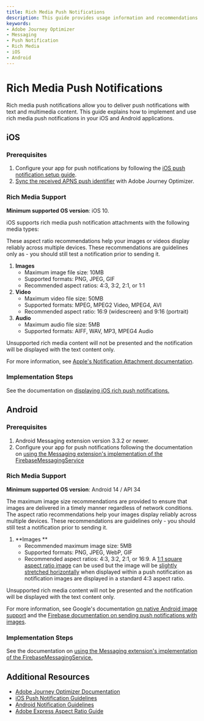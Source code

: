 ```yaml
---
title: Rich Media Push Notifications
description: This guide provides usage information and recommendations for implementing rich media push notifications in your iOS and Android applications with Adobe Journey Optimizer.
keywords:
- Adobe Journey Optimizer
- Messaging
- Push Notification
- Rich Media
- iOS
- Android
---
```


# Rich Media Push Notifications

Rich media push notifications allow you to deliver push notifications with text and multimedia content. This guide explains how to implement and use rich media push notifications in your iOS and Android applications.

## iOS

### Prerequisites

1. Configure your app for push notifications by following the [iOS push notification setup guide](https://developer.apple.com/documentation/usernotifications/registering-your-app-with-apns).
2. [Sync the received APNS push identifier](./ios/api-reference.md#sync-the-push-token) with Adobe Journey Optimizer.

### Rich Media Support

**Minimum supported OS version**: iOS 10.

iOS supports rich media push notification attachments with the following media types:

<InlineAlert variant="info" slots="text"/>

These aspect ratio recommendations help your images or videos display reliably across multiple devices. These recommendations are guidelines only as  - you should still test a notification prior to sending it.

1. **Images**
   - Maximum image file size: 10MB
   - Supported formats: PNG, JPEG, GIF
   - Recommended aspect ratios: 4:3, 3:2, 2:1, or 1:1
2. **Video**
   - Maximum video file size: 50MB
   - Supported formats: MPEG, MPEG2 Video, MPEG4, AVI
   - Recommended aspect ratio: 16:9 (widescreen) and 9:16 (portrait)
3. **Audio**
   - Maximum audio file size: 5MB
   - Supported formats: AIFF, WAV, MP3, MPEG4 Audio

Unsupported rich media content will not be presented and the notification will be displayed with the text content only.

For more information, see [Apple's Notification Attachment documentation](https://developer.apple.com/documentation/usernotifications/unnotificationattachment#Supported-File-Types).

### Implementation Steps

See the documentation on [displaying iOS rich push notifications.](./ios/display-rich-notifications.md)

## Android

### Prerequisites

1. Android Messaging extension version 3.3.2 or newer.
2. Configure your app for push notifications following the documentation on [using the Messaging extension's implementation of the FirebaseMessagingService](./android/automatic-display-and-tracking.md#register-messaging-extensions-firebasemessagingservice)

### Rich Media Support

**Minimum supported OS version**: Android 14 / API 34

<InlineAlert variant="info" slots="text"/>

The maximum image size recommendations are provided to ensure that images are delivered in a timely manner regardless of network conditions. The aspect ratio recommendations help your images display reliably across multiple devices. These recommendations are guidelines only - you should still test a notification prior to sending it.

1. **Images **
   - Recommended maximum image size: 5MB
   - Supported formats: PNG, JPEG, WebP, GIF
   - Recommended aspect ratios: 4:3, 3:2, 2:1, or 16:9. A [1:1 square aspect ratio image](../assets/push-notification/square-image.png) can be used but the image will be [slightly stretched horizontally](../assets/push-notification/square-image-android-push.png) when displayed within a push notification as notification images are displayed in a standard 4:3 aspect ratio.

Unsupported rich media content will not be presented and the notification will be displayed with the text content only.

For more information, see Google's documentation [on native Android image support](https://developer.android.com/media/platform/supported-formats#image-formats) and the [Firebase documentation on sending push notifications with images](https://firebase.google.com/docs/cloud-messaging/android/send-image).

### Implementation Steps

See the documentation on [using the Messaging extension's implementation of the FirebaseMessagingService.](./android/automatic-display-and-tracking.md#register-messaging-extensions-firebasemessagingservice)

## Additional Resources

- [Adobe Journey Optimizer Documentation](https://experienceleague.adobe.com/docs/journey-optimizer/using/push/design-push.html)
- [iOS Push Notification Guidelines](https://developer.apple.com/documentation/usernotifications)
- [Android Notification Guidelines](https://developer.android.com/guide/topics/ui/notifiers/notifications) 
- [Adobe Express Aspect Ratio Guide](https://www.adobe.com/express/discover/sizes/photo-aspect-ratio)